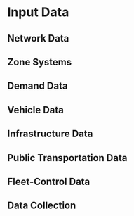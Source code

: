 # Input Data

## Network Data

<!-- (Yunfei): base directory 

(Roman): preprocessing methods  -->

## Zone Systems

<!-- (Yunfei) [optional input data]  -->

## Demand Data

<!-- (Yunfei) 

(disaggregated) trip data 

aggregated forecast data [optional]  -->

## Vehicle Data

<!-- (Yunfei)  -->

## Infrastructure Data

<!-- (Yunfei) [optional input data] 

* boarding points 

* depots 

* public charging infrastructure  -->

## Public Transportation Data

<!-- (Yunfei) [optional input data]  -->

## Fleet-Control Data

<!-- (Yunfei) [optional input data]  -->

## Data Collection

<!-- (Roman & Flo): access to prepared data sets  -->
